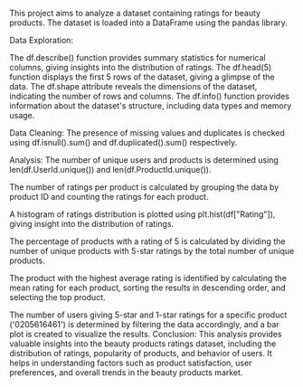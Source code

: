 This project aims to analyze a dataset containing ratings for beauty products. The dataset is loaded into a DataFrame using the pandas library.

Data Exploration:

The df.describe() function provides summary statistics for numerical columns, giving insights into the distribution of ratings.
The df.head(5) function displays the first 5 rows of the dataset, giving a glimpse of the data.
The df.shape attribute reveals the dimensions of the dataset, indicating the number of rows and columns.
The df.info() function provides information about the dataset's structure, including data types and memory usage.

Data Cleaning:
The presence of missing values and duplicates is checked using df.isnull().sum() and df.duplicated().sum() respectively.

Analysis:
The number of unique users and products is determined using len(df.UserId.unique()) and len(df.ProductId.unique()).

The number of ratings per product is calculated by grouping the data by product ID and counting the ratings for each product.

A histogram of ratings distribution is plotted using plt.hist(df["Rating"]), giving insight into the distribution of ratings.

The percentage of products with a rating of 5 is calculated by dividing the number of unique products with 5-star ratings by the total number of unique products.

The product with the highest average rating is identified by calculating the mean rating for each product, sorting the results in descending order, and selecting the top product.

The number of users giving 5-star and 1-star ratings for a specific product ('0205616461') is determined by filtering the data accordingly, and a bar plot is created to visualize the results.
Conclusion:
This analysis provides valuable insights into the beauty products ratings dataset, including the distribution of ratings, popularity of products, and behavior of users. It helps in understanding factors such as product satisfaction, user preferences, and overall trends in the beauty products market.
